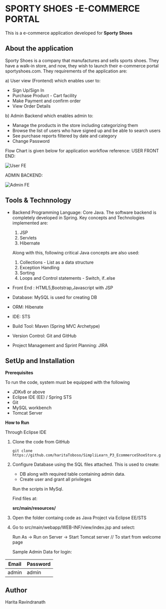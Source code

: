 # SPORTY SHOES -E-COMMERCE PORTAL
This is a e-commerce application developed for **Sporty Shoes**

## About the application
Sporty Shoes is a company that manufactures and sells sports shoes. They have a walk-in store, and now, they wish to launch their e-commerce portal sportyshoes.com.
They requirements of the application are:

a) User view (Frontend) which enables user to: 
  - Sign Up/Sign In
  - Purchase Product - Cart facility
  - Make Payment and confirm order
  - View Order Details
  
b) Admin Backend which enables admin to:
  - Manage the products in the store including categorizing them
  - Browse the list of users who have signed up and be able to search users
  - See purchase reports filtered by date and category
  - Change Password

Flow Chart is given below for application workflow reference:
USER FRONT END:

![User FE](https://user-images.githubusercontent.com/61909695/103173685-863c9e00-4882-11eb-9f7c-fab1fd31cdf3.jpg)

ADMIN BACKEND:

![Admin FE](https://user-images.githubusercontent.com/61909695/103173661-64431b80-4882-11eb-9072-590d05472ea0.jpg)

## Tools & Technnology
- Backend Programming Language: Core Java.
   The software backend is completely developed in Spring. Key concepts and Technologies  implemented are:
     1. JSP
     2. Servlets
     3. Hibernate
     
   Along with this, following  critical Java concepts are also used:
     1. Collections - List as a data structure
     2. Exception Handling
     3. Sorting
     4. Loops and Control statements - Switch, if..else
     
 - Front End : HTML5,Bootstrap,Javascript with JSP
 - Database:  MySQL  is used for creating DB
 - ORM: Hibenate
 - IDE: STS
 - Build Tool: Maven (Spring MVC Archetype)
 - Version Control: Git and GitHub
 - Project Management and Sprint Planning: JIRA
 
 ## SetUp and Installation
 **Prerequisites**
 
 To run the code, system must be equipped with the following
 - JDKv8 or above
 - Eclipse IDE (EE) / Spring STS
 - Git
 - MySQL workbench
 - Tomcat Server

**How to Run**

Through Eclipse IDE
1. Clone the code from GitHub
    ````
    git clone https://github.com/haritaToboso/SimpliLearn_P3_EcommerceShoeStore.git
    ````
2. Configure Database using the SQL files attached. This is used to create:
    - DB along with required table containing admin data. 
    - Create user and grant all privileges
    
    Run the scripts in MySql.
  
    Find files at:   
    
    **src/main/resources/**
    
3. Open the folder containg code as Java Project via Eclipse EE/STS
4. Go to src/main/webapp/WEB-INF/view/index.jsp and select: 

     Run As -> Run on Server -> Start Tomcat server             // To start from welcome page
     
                      
 
     
     Sample Admin Data for login:
     
| Email          |Password      |
| ------------- | ------------- |
| admin  | admin |
     
## Author
Harita Ravindranath
